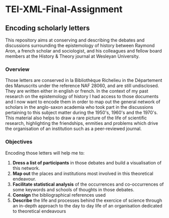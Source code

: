 # TEI-XML-Final-Assignment
## Encoding scholarly letters

This repository aims at conserving and describing the debates and discussions surrounding the epistemology of history between Raymond Aron, a french scholar and sociologist, and his colleagues and fellow board members at the History & Theory journal at Wesleyan University.

 ### Overview

Those letters are conserved in la Bibliothèque Richelieu in the Département des Manuscrits under the reference NAF 28060, and are still undisclosed. They are written either in english or french. In the context of my past research on the epistemology of history I had access to those documents and I now want to encode them in order to map out the general network of scholars in the anglo-saxon academia who took part in the discussions pertaining to this subject matter during the 1950's, 1960's and the 1970's. 
This material also helps to draw a rare picture of the life of scientific research, highlighting the friendships, enmities and problems which drive the organisation of an institution such as a peer-reviewed journal.

 ### Objectives

Encoding those letters will help me to:
1. **Dress a list of participants** in those debates and build a visualisation of this network.
2. **Map out** the places and institutions most involved in this theoretical endeavour.
3. **Facilitate statistical analysis** of the occurrences and co-occurrences of some keywords and schools of thoughts in those debates.
4. **Consign** the bibliographical references used
5. **Describe** the life and processes behind the exercice of science through an in-depth approach to the day to day life of an organisation dedicated to theoretical endeavours

